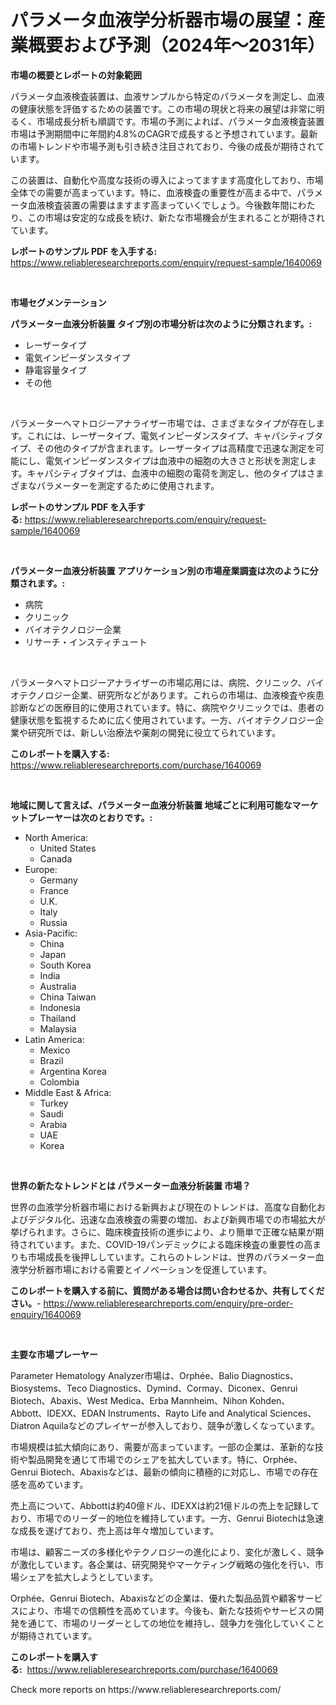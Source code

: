 <p><h1>パラメータ血液学分析器市場の展望：産業概要および予測（2024年〜2031年）</h1></p><p><strong>市場の概要とレポートの対象範囲</strong></p>
<p><p>パラメータ血液検査装置は、血液サンプルから特定のパラメータを測定し、血液の健康状態を評価するための装置です。この市場の現状と将来の展望は非常に明るく、市場成長分析も順調です。市場の予測によれば、パラメータ血液検査装置市場は予測期間中に年間約4.8%のCAGRで成長すると予想されています。最新の市場トレンドや市場予測も引き続き注目されており、今後の成長が期待されています。</p><p>この装置は、自動化や高度な技術の導入によってますます高度化しており、市場全体での需要が高まっています。特に、血液検査の重要性が高まる中で、パラメータ血液検査装置の需要はますます高まっていくでしょう。今後数年間にわたり、この市場は安定的な成長を続け、新たな市場機会が生まれることが期待されています。</p></p>
<p><strong>レポートのサンプル PDF を入手する:</strong> <a href="https://www.reliableresearchreports.com/enquiry/request-sample/1640069">https://www.reliableresearchreports.com/enquiry/request-sample/1640069</a></p>
<p>&nbsp;</p>
<p><strong>市場セグメンテーション</strong></p>
<p><strong>パラメーター血液分析装置 タイプ別の市場分析は次のように分類されます。:</strong></p>
<p><ul><li>レーザータイプ</li><li>電気インピーダンスタイプ</li><li>静電容量タイプ</li><li>その他</li></ul></p>
<p>&nbsp;</p>
<p><p>パラメーターヘマトロジーアナライザー市場では、さまざまなタイプが存在します。これには、レーザータイプ、電気インピーダンスタイプ、キャパシティブタイプ、その他のタイプが含まれます。レーザータイプは高精度で迅速な測定を可能にし、電気インピーダンスタイプは血液中の細胞の大きさと形状を測定します。キャパシティブタイプは、血液中の細胞の電荷を測定し、他のタイプはさまざまなパラメーターを測定するために使用されます。</p></p>
<p><strong>レポートのサンプル PDF を入手する:</strong>&nbsp;<a href="https://www.reliableresearchreports.com/enquiry/request-sample/1640069">https://www.reliableresearchreports.com/enquiry/request-sample/1640069</a></p>
<p>&nbsp;</p>
<p><strong> パラメーター血液分析装置 アプリケーション別の市場産業調査は次のように分類されます。:</strong></p>
<p><ul><li>病院</li><li>クリニック</li><li>バイオテクノロジー企業</li><li>リサーチ・インスティチュート</li></ul></p>
<p>&nbsp;</p>
<p><p>パラメータヘマトロジーアナライザーの市場応用には、病院、クリニック、バイオテクノロジー企業、研究所などがあります。これらの市場は、血液検査や疾患診断などの医療目的に使用されています。特に、病院やクリニックでは、患者の健康状態を監視するために広く使用されています。一方、バイオテクノロジー企業や研究所では、新しい治療法や薬剤の開発に役立てられています。</p></p>
<p><strong>このレポートを購入する:</strong>&nbsp; <a href="https://www.reliableresearchreports.com/purchase/1640069">https://www.reliableresearchreports.com/purchase/1640069</a></p>
<p>&nbsp;</p>
<p><strong>地域に関して言えば、パラメーター血液分析装置 地域ごとに利用可能なマーケットプレーヤーは次のとおりです。:</strong></p>
<p><ul>
    <li>
        North America:
        <ul>
            <li>United States</li>
            <li>Canada</li>
        </ul>
    </li>
    <li>
        Europe:
        <ul>
            <li>Germany</li>
            <li>France</li>
            <li>U.K.</li>
            <li>Italy</li>
            <li>Russia</li>
        </ul>
    </li>
    <li>
        Asia-Pacific:
        <ul>
            <li>China</li>
            <li>Japan</li>
            <li>South Korea</li>
            <li>India</li>
            <li>Australia</li>
            <li>China Taiwan</li>
            <li>Indonesia</li>
            <li>Thailand</li>
            <li>Malaysia</li>
        </ul>
    </li>
    <li>
        Latin America:
        <ul>
            <li>Mexico</li>
            <li>Brazil</li>
            <li>Argentina Korea</li>
            <li>Colombia</li>
        </ul>
    </li>
    <li>
        Middle East & Africa:
        <ul>
            <li>Turkey</li>
            <li>Saudi</li>
            <li>Arabia</li>
            <li>UAE</li>
            <li>Korea</li>
        </ul>
    </li>
    </ul></p>
<p>&nbsp;</p>
<p><strong>世界の新たなトレンドとは パラメーター血液分析装置 市場？</strong></p>
<p><p>世界の血液学分析器市場における新興および現在のトレンドは、高度な自動化およびデジタル化、迅速な血液検査の需要の増加、および新興市場での市場拡大が挙げられます。さらに、臨床検査技術の進歩により、より簡単で正確な結果が期待されています。また、COVID-19パンデミックによる臨床検査の重要性の高まりも市場成長を後押ししています。これらのトレンドは、世界のパラメーター血液学分析器市場における需要とイノベーションを促進しています。</p></p>
<p><strong>このレポートを購入する前に、質問がある場合は問い合わせるか、共有してください。</strong>- <a href="https://www.reliableresearchreports.com/enquiry/pre-order-enquiry/1640069">https://www.reliableresearchreports.com/enquiry/pre-order-enquiry/1640069</a></p>
<p>&nbsp;</p>
<p><strong>主要な市場プレーヤー</strong></p>
<p><p>Parameter Hematology Analyzer市場は、Orphée、Balio Diagnostics、Biosystems、Teco Diagnostics、Dymind、Cormay、Diconex、Genrui Biotech、Abaxis、West Medica、Erba Mannheim、Nihon Kohden、Abbott、IDEXX、EDAN Instruments、Rayto Life and Analytical Sciences、Diatron Aquilaなどのプレイヤーが参入しており、競争が激しくなっています。</p><p>市場規模は拡大傾向にあり、需要が高まっています。一部の企業は、革新的な技術や製品開発を通じて市場でのシェアを拡大しています。特に、Orphée、Genrui Biotech、Abaxisなどは、最新の傾向に積極的に対応し、市場での存在感を高めています。</p><p>売上高について、Abbottは約40億ドル、IDEXXは約21億ドルの売上を記録しており、市場でのリーダー的地位を維持しています。一方、Genrui Biotechは急速な成長を遂げており、売上高は年々増加しています。</p><p>市場は、顧客ニーズの多様化やテクノロジーの進化により、変化が激しく、競争が激化しています。各企業は、研究開発やマーケティング戦略の強化を行い、市場シェアを拡大しようとしています。</p><p>Orphée、Genrui Biotech、Abaxisなどの企業は、優れた製品品質や顧客サービスにより、市場での信頼性を高めています。今後も、新たな技術やサービスの開発を通じて、市場のリーダーとしての地位を維持し、競争力を強化していくことが期待されています。</p></p>
<p><strong>このレポートを購入する:</strong>&nbsp;&nbsp;<a href="https://www.reliableresearchreports.com/purchase/1640069">https://www.reliableresearchreports.com/purchase/1640069</a></p>
<p>Check more reports on https://www.reliableresearchreports.com/</p>